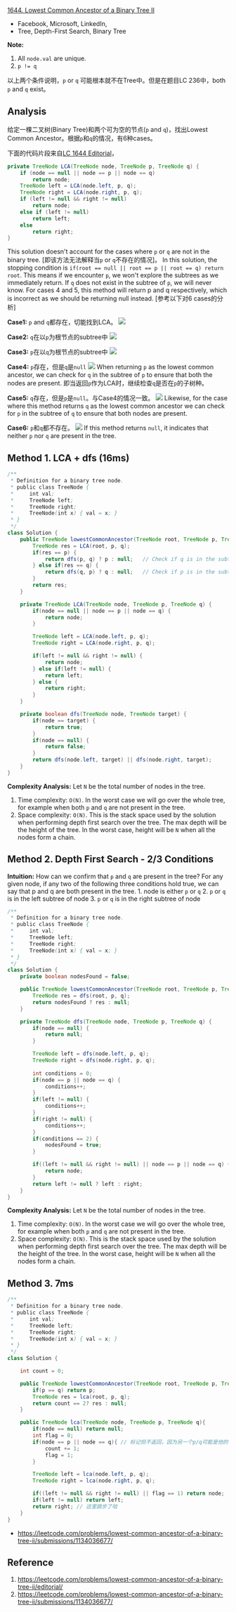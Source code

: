 [1644. Lowest Common Ancestor of a Binary Tree II](https://leetcode.com/problems/lowest-common-ancestor-of-a-binary-tree-ii/)

* Facebook, Microsoft, LinkedIn, 
* Tree, Depth-First Search, Binary Tree


**Note:**
1. All `node.val` are unique.
2. `p != q`

以上两个条件说明，`p` or `q` 可能根本就不在Tree中。但是在题目LC 236中，both `p` and `q` exist。

## Analysis
给定一棵二叉树(Binary Tree)和两个可为空的节点(`p` and `q`)，找出Lowest Common Ancestor。根据`p`和`q`的情况，有6种cases。

下面的代码片段来自[LC 1644 Editorial](https://leetcode.com/problems/lowest-common-ancestor-of-a-binary-tree-ii/editorial/)，
```Java
private TreeNode LCA(TreeNode node, TreeNode p, TreeNode q) {
    if (node == null || node == p || node == q)
        return node;
    TreeNode left = LCA(node.left, p, q);
    TreeNode right = LCA(node.right, p, q);
    if (left != null && right != null)
        return node;
    else if (left != null)
        return left;
    else
        return right;
}
```
This solution doesn't account for the cases where `p` or `q` are not in the binary tree. [即该方法无法解释当`p` or `q`不存在的情况]。
In this solution, the stopping condition is `if(root == null || root == p || root == q) return root`. This means if we encounter `p`, we won't explore the subtrees as we immediately return. If `q` does not exist in the subtree of `p`, we will never know. For cases 4 and 5, this method will return p and q respectively, which is incorrect as we should be returning null instead. [参考以下对6 cases的分析]

**Case1:** `p` and `q`都存在，切能找到LCA。
![](images/1644_Case1.png)

**Case2:** `q`在以`p`为根节点的subtree中
![](images/1644_Case2.png)

**Case3:** `p`在以`q`为根节点的subtree中
![](images/1644_Case3.png)

**Case4:** `p`存在，但是`q`是`null`
![](images/1644_Case4.png)
When returning `p` as the lowest common ancestor, we can check for `q` in the subtree of `p` to ensure that both the nodes are present. 即当返回`p`作为LCA时，继续检查`q`是否在`p`的子树种。

**Case5:** `q`存在，但是`p`是`null`。与Case4的情况一致。
![](images/1644_Case5.png)
Likewise, for the case where this method returns `q` as the lowest common ancestor we can check for `p` in the subtree of `q` to ensure that both nodes are present.

**Case6:** `p`和`q`都不存在。
![](images/1644_Case6.png)
If this method returns `null`, it indicates that neither `p` nor `q` are present in the tree.


## Method 1. LCA + dfs (16ms)
```Java
/**
 * Definition for a binary tree node.
 * public class TreeNode {
 *     int val;
 *     TreeNode left;
 *     TreeNode right;
 *     TreeNode(int x) { val = x; }
 * }
 */
class Solution {
    public TreeNode lowestCommonAncestor(TreeNode root, TreeNode p, TreeNode q) {
        TreeNode res = LCA(root, p, q);
        if(res == p) {  
            return dfs(p, q) ? p : null;   // Check if q is in the subtree of p
        } else if(res == q) {   
            return dfs(q, p) ? q : null;   // Check if p is in the subtree of q
        } 
        return res;
    }

    private TreeNode LCA(TreeNode node, TreeNode p, TreeNode q) {
        if(node == null || node == p || node == q) {
            return node;
        }

        TreeNode left = LCA(node.left, p, q);
        TreeNode right = LCA(node.right, p, q);

        if(left != null && right != null) {
            return node;
        } else if(left != null) {
            return left;
        } else {
            return right;
        }
    }

    private boolean dfs(TreeNode node, TreeNode target) {
        if(node == target) {
            return true;
        }
        if(node == null) {
            return false;
        }
        return dfs(node.left, target) || dfs(node.right, target);
    }
}
```
**Complexity Analysis:**
Let `N` be the total number of nodes in the tree.
1. Time complexity: `O(N)`. In the worst case we will go over the whole tree, for example when both `p` and `q` are not present in the tree.
2. Space complexity: `O(N)`. This is the stack space used by the solution when performing depth first search over the tree. The max depth will be the height of the tree. In the worst case, height will be `N` when all the nodes form a chain.


## Method 2. Depth First Search - 2/3 Conditions
**Intuition:**
How can we confirm that `p` and `q` are present in the tree? 
For any given node, if any two of the following three conditions hold true, we can say that p and q are both present in the tree.
    1. node is either `p` or `q`
    2. `p` or `q` is in the left subtree of node
    3. `p` or `q` is in the right subtree of node

```Java
/**
 * Definition for a binary tree node.
 * public class TreeNode {
 *     int val;
 *     TreeNode left;
 *     TreeNode right;
 *     TreeNode(int x) { val = x; }
 * }
 */
class Solution {
    private boolean nodesFound = false;

    public TreeNode lowestCommonAncestor(TreeNode root, TreeNode p, TreeNode q) {
        TreeNode res = dfs(root, p, q);
        return nodesFound ? res : null;
    }

    private TreeNode dfs(TreeNode node, TreeNode p, TreeNode q) {
        if(node == null) {
            return null;
        }

        TreeNode left = dfs(node.left, p, q);
        TreeNode right = dfs(node.right, p, q);
        
        int conditions = 0;
        if(node == p || node == q) {
            conditions++;
        }
        if(left != null) {
            conditions++;
        }
        if(right != null) {
            conditions++;
        }
        if(conditions == 2) {
            nodesFound = true;
        }

        if((left != null && right != null) || node == p || node == q) {
            return node;
        }
        return left != null ? left : right;    
    }
}
```
**Complexity Analysis:**
Let `N` be the total number of nodes in the tree.
1. Time complexity: `O(N)`. In the worst case we will go over the whole tree, for example when both `p` and `q` are not present in the tree.
2. Space complexity: `O(N)`. This is the stack space used by the solution when performing depth first search over the tree. The max depth will be the height of the tree. In the worst case, height will be `N` when all the nodes form a chain.


## Method 3. 7ms
```Java
/**
 * Definition for a binary tree node.
 * public class TreeNode {
 *     int val;
 *     TreeNode left;
 *     TreeNode right;
 *     TreeNode(int x) { val = x; }
 * }
 */
class Solution {

    int count = 0;

    public TreeNode lowestCommonAncestor(TreeNode root, TreeNode p, TreeNode q) {
        if(p == q) return p;
        TreeNode res = lca(root, p, q);
        return count == 2? res : null;
    }

    public TreeNode lca(TreeNode node, TreeNode p, TreeNode q){
        if(node == null) return null;
        int flag = 0;
        if(node == p || node == q){ // 标记但不返回，因为另一个p/q可能是他的子节点，所以要继续遍历
            count += 1;
            flag = 1;
        }

        TreeNode left = lca(node.left, p, q);
        TreeNode right = lca(node.right, p, q);

        if((left != null && right != null) || flag == 1) return node;
        if(left != null) return left;
        return right; // 这里跳步了哈
    }
}
```
* https://leetcode.com/problems/lowest-common-ancestor-of-a-binary-tree-ii/submissions/1134036677/


## Reference
1. https://leetcode.com/problems/lowest-common-ancestor-of-a-binary-tree-ii/editorial/
2. https://leetcode.com/problems/lowest-common-ancestor-of-a-binary-tree-ii/submissions/1134036677/